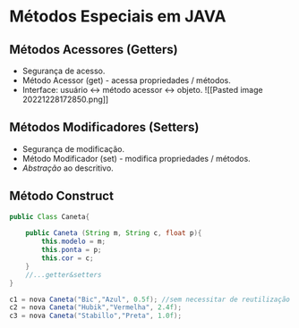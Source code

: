# Métodos Especiais em JAVA

## Métodos Acessores (Getters)
- Segurança de acesso. 
- Método Acessor (get) - acessa propriedades / métodos.
- Interface: usuário <-> método acessor <-> objeto.
![[Pasted image 20221228172850.png]]

## Métodos Modificadores (Setters)
- Segurança de modificação.
- Método Modificador (set) - modifica propriedades / métodos.
- *Abstração* ao descritivo.

## Método Construct
```java
public Class Caneta{
	
	public Caneta (String m, String c, float p){
		this.modelo = m;
		this.ponta = p;
		this.cor = c;
	} 
	//...getter&setters
}

c1 = nova Caneta("Bic","Azul", 0.5f); //sem necessitar de reutilização de código
c2 = nova Caneta("Hubik","Vermelha", 2.4f); 
c3 = nova Caneta("Stabillo","Preta", 1.0f); 
```